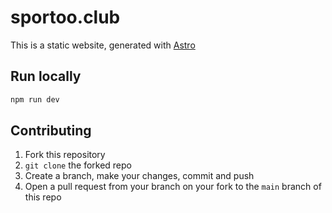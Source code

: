 # sportoo.club

This is a static website, generated with [Astro](https://astro.build/)
## Run locally

```sh
npm run dev
```

## Contributing
1. Fork this repository
2. `git clone` the forked repo
3. Create a branch, make your changes, commit and push
4. Open a pull request from your branch on your fork to the `main` branch of this repo
